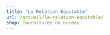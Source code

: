 ```yaml
---
title: "La Relation Équitable"
url: /arcueil/la-relation-equitable/
shop: fournitures de bureau
---
```

